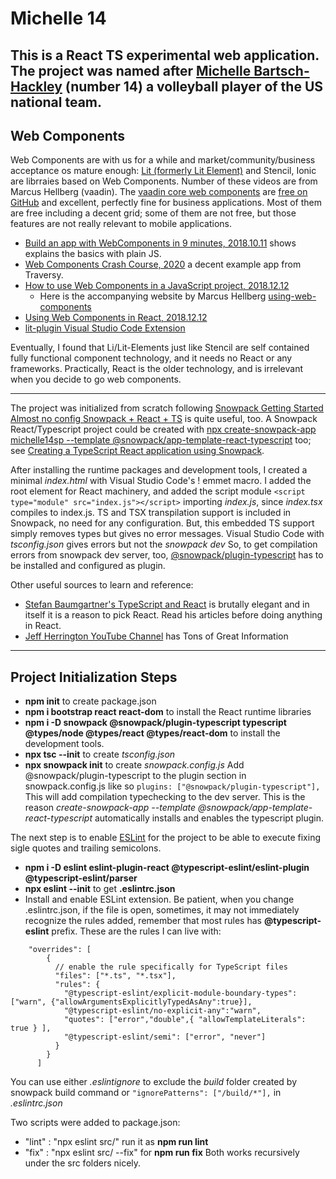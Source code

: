 # Michelle 14
This is a React TS experimental web application. The project was named after [Michelle Bartsch-Hackley](https://youtu.be/p7bvtVlCeAg) (number 14) a volleyball player of the US national team. 
---
## Web Components
Web Components are with us for a while and market/community/business acceptance os mature enough: [Lit (formerly Lit Element)](https://lit.dev/) and Stencil, Ionic are librraies based on Web Components. Number of these videos are from  Marcus Hellberg (vaadin).
The [vaadin core web components](https://vaadin.com/components) are [free on GitHub](https://github.com/vaadin/vaadin) and excellent, perfectly fine for business applications. Most of them are free including a decent grid; some of them are not free, but those features are not really relevant to mobile applications.

- [Build an app with WebComponents in 9 minutes, 2018.10.11](https://youtu.be/mTNdTcwK3MM) shows explains the basics with plain JS.
- [Web Components Crash Course, 2020](https://youtu.be/PCWaFLy3VUo) a decent example app from Traversy.
- [How to use Web Components in a JavaScript project, 2018.12.12](https://youtu.be/88Sa-SlHRxk)
  - Here is the accompanying website by Marcus Hellberg [using-web-components](https://vaadin.com/learn/tutorials/using-web-components)
- [Using Web Components in React, 2018.12.12](https://youtu.be/2B4rTQYJHL8)
- [lit-plugin Visual Studio Code Extension](https://marketplace.visualstudio.com/items?itemName=runem.lit-plugin)

Eventually, I found that Li/Lit-Elements just like Stencil are self contained fully functional component technology, and it needs no React or any frameworks.
Practically, React is the older technology, and is irrelevant when you decide to go web components.
 
---
The project was initialized from scratch following [Snowpack Getting Started](https://www.snowpack.dev/tutorials/getting-started)
[Almost no config Snowpack + React + TS](https://dev.to/kojikanao/almost-no-config-snowpack-react-ts-5aac) is quite useful, too.
A Snowpack React/Typescript project could be created with [npx create-snowpack-app michelle14sp --template @snowpack/app-template-react-typescript](https://github.com/snowpackjs/snowpack/tree/main/create-snowpack-app/cli) too; see [Creating a TypeScript React application using Snowpack](https://youtu.be/gjFDiaR3P5w).

After installing the runtime packages and development tools,
I created a minimal *index.html* with Visual Studio Code's ! emmet macro.
I added the root element for React machinery, and added the script module
`<script type="module" src="index.js"></script>` importing *index.js*, since
*index.tsx* compiles to index.js. 
TS and TSX transpilation support is included in Snowpack, no need for any configuration.
But, this embedded TS support simply removes types but gives no error messages. Visual Studio Code with *tsconfig.json* gives errors but not the *snowpack dev*
So, to get compilation errors from snowpack dev server, too, [@snowpack/plugin-typescript](https://www.npmjs.com/package/@snowpack/plugin-typescript) has to be installed and configured as plugin.

Other useful sources to learn and reference:
- [Stefan Baumgartner's TypeScript and React](https://fettblog.eu/typescript-react/) is brutally elegant and in itself it is a reason to pick React. Read his articles before doing anything in React.
- [Jeff Herrington YouTube Channel](https://www.youtube.com/watch?v=Cos-ctPX5hw)  has Tons of Great Information

---
## Project Initialization Steps

- **npm init** to create package.json
- **npm i bootstrap react react-dom** to install the React runtime libraries
- **npm i -D snowpack @snowpack/plugin-typescript typescript @types/node @types/react @types/react-dom** to install the development tools.
- **npx tsc --init** to create *tsconfig.json*
- **npx snowpack init** to create *snowpack.config.js* Add @snowpack/plugin-typescript to the plugin
section in snowpack.config.js like so `plugins: ["@snowpack/plugin-typescript"],` This will add compilation typechecking to the dev server.
This is the reason *create-snowpack-app --template @snowpack/app-template-react-typescript* automatically installs and enables the typescript plugin. 

The next step is to enable [ESLint](https://andrebnassis.medium.com/setting-eslint-on-a-react-typescript-project-2021-1190a43ffba) for the project to be able to execute
fixing sigle quotes and trailing semicolons.
- **npm i -D eslint eslint-plugin-react @typescript-eslint/eslint-plugin @typescript-eslint/parser** 
- **npx eslint --init** to get **.eslintrc.json**
- Install and enable ESLint extension. Be patient, when you change .eslintrc.json, if the file is open, sometimes, it may not immediately recognize the rules added, remember that most rules has **@typescript-eslint** prefix. 
These are the rules I can live with:
```
    "overrides": [
        {
          // enable the rule specifically for TypeScript files
          "files": ["*.ts", "*.tsx"],
          "rules": {
            "@typescript-eslint/explicit-module-boundary-types": ["warn", {"allowArgumentsExplicitlyTypedAsAny":true}],
            "@typescript-eslint/no-explicit-any":"warn",
            "quotes": ["error","double",{ "allowTemplateLiterals": true } ],
            "@typescript-eslint/semi": ["error", "never"]
          }
        }
      ]
```
You can use either *.eslintignore* to exclude the *build* folder created by snowpack build command or
`"ignorePatterns": ["/build/*"],` in *.eslintrc.json*

Two scripts were added to package.json:
- "lint" : "npx eslint src/" run it as **npm run lint**
- "fix" : "npx eslint src/ --fix" for **npm run fix**
Both works recursively under the src folders nicely.


